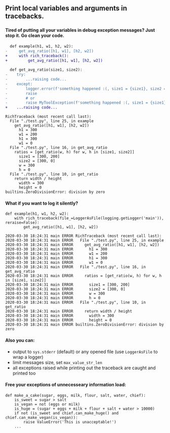 ## Print local variables and arguments in tracebacks.

### 
###
###

#### Tired of putting all your variables in debug exception messages? Just stop it. Go clean your code.

```diff
  def example(h1, w1, h2, w2):
-     get_avg_ratio([h1, w1], [h2, w2])  
+     with rich_traceback():
+         get_avg_ratio([h1, w1], [h2, w2])
          
  def get_avg_ratio(size1, size2):
-    try:
-        ...raising code...
-    except:
-        logger.error(f'something happened :(, size1 = {size1}, size2 = {size2}')
-        raise
-        # or
-        raise MyToolException(f'something happened :(, size1 = {size1}, size2 = {size2}')
+    ...raising code...
```

```
RichTraceback (most recent call last):
  File "./test.py", line 25, in example
    get_avg_ratio([h1, w1], [h2, w2])
      h1 = 300
      w1 = 200
      h1 = 300
      w1 = 0
  File "./test.py", line 16, in get_avg_ratio
    ratios = [get_ratio(w, h) for w, h in [size1, size2]]
      size1 = [300, 200]
      size2 = [300, 0]
      w = 300
      h = 0
  File "./test.py", line 10, in get_ratio
    return width / height
      width = 300
      height = 0
builtins.ZeroDivisionError: division by zero
```

#### What if you want to log it silently?

```
def example(h1, w1, h2, w2):
    with rich_traceback(file_=LoggerAsFile(logging.getLogger('main')), reraise=False):
        get_avg_ratio([h1, w1], [h2, w2])
```

```
2020-03-30 18:24:31 main ERROR RichTraceback (most recent call last):
2020-03-30 18:24:31 main ERROR   File "./test.py", line 25, in example
2020-03-30 18:24:31 main ERROR     get_avg_ratio([h1, w1], [h2, w2])
2020-03-30 18:24:31 main ERROR       h1 = 300
2020-03-30 18:24:31 main ERROR       w1 = 200
2020-03-30 18:24:31 main ERROR       h1 = 300
2020-03-30 18:24:31 main ERROR       w1 = 0
2020-03-30 18:24:31 main ERROR   File "./test.py", line 16, in get_avg_ratio
2020-03-30 18:24:31 main ERROR     ratios = [get_ratio(w, h) for w, h in [size1, size2]]
2020-03-30 18:24:31 main ERROR       size1 = [300, 200]
2020-03-30 18:24:31 main ERROR       size2 = [300, 0]
2020-03-30 18:24:31 main ERROR       w = 300
2020-03-30 18:24:31 main ERROR       h = 0
2020-03-30 18:24:31 main ERROR   File "./test.py", line 10, in get_ratio
2020-03-30 18:24:31 main ERROR     return width / height
2020-03-30 18:24:31 main ERROR       width = 300
2020-03-30 18:24:31 main ERROR       height = 0
2020-03-30 18:24:31 main ERROR builtins.ZeroDivisionError: division by zero
```

#### Also you can:

* output to `sys.stderr` (default) or any opened file (use `LoggerAsFile` to wrap a logger)
* limit messages size, set `max_value_str_len`
* all exceptions raised while printing out the traceback are caught and printed too

#### Free your exceptions of unnecesseary information load:

```
def make_a_cake(sugar, eggs, milk, flour, salt, water, chief):
    is_sweet = sugar > salt
    is_vegan = not (eggs or milk)
    is_huge = (sugar + eggs + milk + flour + salt + water > 10000)
    if not (is_sweet and chief.can_make_huge() and chief.can_make_vegan(is_vegan)):
        raise ValueError('This is unacceptable!')
    ...
```
